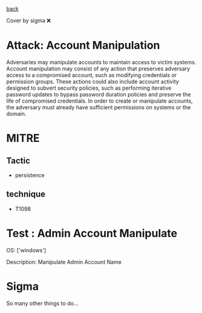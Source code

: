 [back](../index.md)

Cover by sigma :x: 

# Attack: Account Manipulation

 Adversaries may manipulate accounts to maintain access to victim systems. Account manipulation may consist of any action that preserves adversary access to a compromised account, such as modifying credentials or permission groups. These actions could also include account activity designed to subvert security policies, such as performing iterative password updates to bypass password duration policies and preserve the life of compromised credentials. In order to create or manipulate accounts, the adversary must already have sufficient permissions on systems or the domain.

# MITRE
## Tactic
  - persistence

## technique
  - T1098

# Test : Admin Account Manipulate

OS: ['windows']

Description: Manipulate Admin Account Name


# Sigma

 So many other things to do...